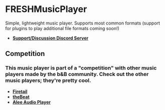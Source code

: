# FRESHMusicPlayer
Simple, lightweight music player.
Supports most common formats (support for plugins to play additional file formats coming soon!)
- [**Support/Discussion Discord Server**](https://discord.gg/mFGFT8K)
## Competition
### **This music player is part of a "competition" with other music players made by the b&B community. Check out the other music players; they're pretty cool.**
- [**Firetail**](https://github.com/projsh/firetail)
- [**theBeat**](https://github.com/vicr123/thebeat)
- [**Alee Audio Player**](https://github.com/aleeproductions/Alee-Audio-Player)

